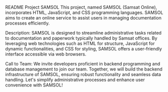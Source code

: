 README Project SAMSOL
This project, named SAMSOL (Samsat Online), incorporates HTML, JavaScript, and CSS programming languages. SAMSOL aims to create an online service to assist users in managing documentation processes efficiently.

Description:
SAMSOL is designed to streamline administrative tasks related to documentation and paperwork typically handled by Samsat offices. By leveraging web technologies such as HTML for structure, JavaScript for dynamic functionalities, and CSS for styling, SAMSOL offers a user-friendly interface accessible via web browsers.

Call to Team:
We invite developers proficient in backend programming and database management to join our team. Together, we will build the backend infrastructure of SAMSOL, ensuring robust functionality and seamless data handling. Let's simplify administrative processes and enhance user convenience with SAMSOL!
